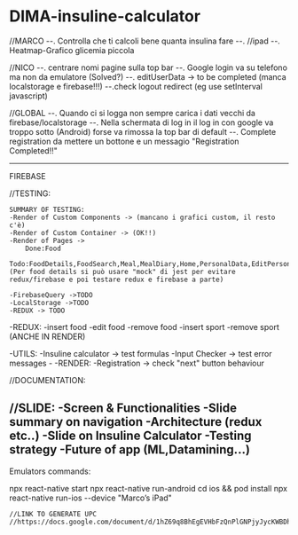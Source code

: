 # DIMA-insuline-calculator

//MARCO
--. Controlla che ti calcoli bene quanta insulina fare
--. 
//ipad
--. Heatmap-Grafico glicemia piccola

//NICO
--. centrare nomi pagine sulla top bar
--. Google login va su telefono ma non da emulatore (Solved?)
--. editUserData -> to be completed (manca localstorage e firebase!!!)
--.check logout redirect (eg use setInterval javascript)

//GLOBAL
--. Quando ci si logga non sempre carica i dati vecchi da firebase/localstorage
--. Nella schermata di log in il log in con google va troppo sotto (Android) forse va rimossa la top bar di default 
--. Complete registration da mettere un bottone  e un messagio "Registration Completed!!"


----
FIREBASE

//TESTING:

    SUMMARY OF TESTING:
    -Render of Custom Components -> (mancano i grafici custom, il resto c'è)
    -Render of Custom Container -> (OK!!)
    -Render of Pages ->
        Done:Food
        Todo:FoodDetails,FoodSearch,Meal,MealDiary,Home,PersonalData,EditPersonalData,Popup,AddGlicemy,AddSport
    (Per food details si può usare "mock" di jest per evitare redux/firebase e poi testare redux e firebase a parte)

    -FirebaseQuery ->TODO
    -LocalStorage ->TODO
    -REDUX -> TODO

-REDUX:
    -insert food
    -edit food
    -remove food
    -insert sport
    -remove sport
    (ANCHE IN RENDER)

-UTILS:
    -Insuline calculator -> test formulas
    -Input Checker -> test error messages
    -
-RENDER:
    -Registration -> check "next" button behaviour

//DOCUMENTATION:

   

//SLIDE:
    -Screen & Functionalities
    -Slide summary on navigation
    -Architecture (redux etc..)
    -Slide on Insuline Calculator
    -Testing strategy
    -Future of app (ML,Datamining...)
----------------------
Emulators commands:

npx react-native start
npx react-native run-android
cd ios && pod install
npx react-native run-ios --device "Marco’s iPad"


    //LINK TO GENERATE UPC 
    //https://docs.google.com/document/d/1hZ69q8BhEgEVHbFzQnPlGNPjyJycKWBDhY1jsT13np8/mobilebasic